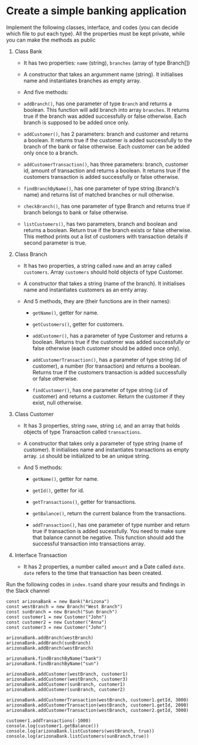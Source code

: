 # Create a simple banking application

Implement the following classes, interface, and codes (you can decide which file to put each type). All the properties must be kept private, while you can make the methods as public

1. Class Bank

    - It has two properties: `name` (string), `branches` (array of type Branch[])

    - A constructor that takes an argumment name (string). It initialises name and instantiates branches as empty array.

    - And five methods:

    - `addBranch()`, has one parameter of type `Branch` and returns a boolean. This function will add branch into array `branches`. It returns true if the branch was added successfully or false otherwise. Each branch is supposed to be added once only.

    - `addCustomer()`, has 2 parameters: branch and customer and returns a boolean. It returns true if the customer is added successfully to the branch of the bank or false otherwise. Each customer can be added only once to a branch.

    - `addCustomerTransaction()`, has three parameters: branch, customer id, amount of transaction and returns a boolean. It returns true if the customers transaction is added successfully or false otherwise.

    - `findBranchByName()`, has one parameter of type string (branch's name) and returns list of matched branches or null otherwise.

    - `checkBranch()`, has one parameter of type Branch and returns true if branch belongs to bank or false otherwise.

    - `listCustomers()`, has two parameters, branch and boolean and returns a boolean. Return true if the branch exists or false otherwise. This method prints out a list of customers with transaction details if second parameter is true.

2. Class Branch

    - It has two properties, a string called `name` and an array called `customers`. Array `customers` should hold objects of type Customer.

    - A constructor that takes a string (name of the branch). It initialises name and instantiates customers as an emty array.

    - And 5 methods, they are (their functions are in their names):

        - `getName()`, getter for name.

        - `getCustomers()`, getter for customers.

        - `addCustomer()`, has a parameter of type Customer and returns a boolean. Returns true if the customer was added successfully or false otherwise (each customer should be added once only).

        - `addCustomerTransaction()`, has a parameter of type string (id of customer), a number (for transaction) and returns a boolean. Returns true if the customers transaction is added successfully or false otherwise.

        - `findCustomer()`, has one parameter of type string (`id` of customer) and returns a customer. Return the customer if they exist, null otherwise.

3. Class Customer

    - It has 3 properties, string `name`, string `id`, and an array that holds objects of type Transaction called `transactions`.

    - A constructor that takes only a parameter of type string (name of customer). It initialises name and instantiates transactions as empty array. `id` should be initialized to be an unique string.

    - And 5 methods:

        - `getName()`, getter for name.

        - `getId()`, getter for id.

        - `getTransactions()`, getter for transactions.

        - `getBalance()`, return the current balance from the transactions.

        - `addTransaction()`, has one parameter of type number and return true if transaction is added sucessfully. You need to make sure that balance cannot be negative. This function should add the successful transaction into transactions array.

4. Interface Transaction

    - It has 2 properties, a number called `amount` and a Date called `date`. `date` refers to the time that transaction has been created.

Run the following codes in `index.ts`and share your results and findings in the Slack channel

```
const arizonaBank = new Bank("Arizona")
const westBranch = new Branch("West Branch")
const sunBranch = new Branch("Sun Branch")
const customer1 = new Customer("John")
const customer2 = new Customer("Anna")
const customer3 = new Customer("John")

arizonaBank.addBranch(westBranch)
arizonaBank.addBranch(sunBranch)
arizonaBank.addBranch(westBranch) 

arizonaBank.findBranchByName("bank")
arizonaBank.findBranchByName("sun")

arizonaBank.addCustomer(westBranch, customer1)
arizonaBank.addCustomer(westBranch, customer3)
arizonaBank.addCustomer(sunBranch, customer1)
arizonaBank.addCustomer(sunBranch, customer2)

arizonaBank.addCustomerTransaction(westBranch, customer1.getId, 3000)
arizonaBank.addCustomerTransaction(westBranch, customer1.getId, 2000)
arizonaBank.addCustomerTransaction(westBranch, customer2.getId, 3000)

customer1.addTransactions(-1000)
console.log(customer1.getBalance())
console.log(arizonaBank.listCustomers(westBranch, true))
console.log(arizonaBank.listCustomers(sunBranch,true))
```
